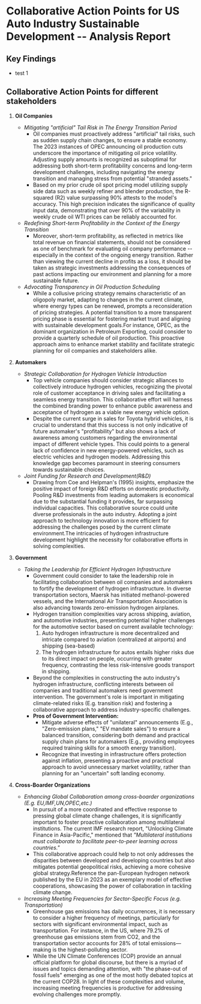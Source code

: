 # Collaborative Action Points for US Auto Industry Sustainable Development -- Analysis Report


## Key Findings
* test 1


## Collaborative Action Points for different stakeholders
1. **Oil Companies**
   * *Mitigating "artificial" Tail Risk in The Energy Transition Period*
      * Oil companies must proactively address "artificial" tail risks, such as sudden supply chain changes, to ensure a stable economy. The 2023 instances of OPEC announcing oil production cuts underscore the importance of mitigating oil price volatility. Adjusting supply amounts is recognized as suboptimal for addressing both short-term profitability concerns and long-term development challenges, including navigating the energy transition and managing stress from potential "stranded assets." 
      * Based on my prior crude oil spot pricing model utilizing supply side data such as weekly refiner and blender production, the R-squared (R2) value surpassing 90% attests to the model's accuracy. This high precision indicates the significance of quality input data, demonstrating that over 90% of the variability in weekly crude oil WTI prices can be reliably accounted for.
   * *Redefining Short-term Profitability in the Context of the Energy Transition*
      * Moreover, short-term profitability, as reflected in metrics like total revenue on financial statements, should not be considered as one of benchmark for evaluating oil company performance -- especially in the context of the ongoing energy transition. Rather than viewing the current decline in profits as a loss, it should be taken as strategic investments addressing the consequences of past actions impacting our environment and planning for a more sustainable future.
   * *Advocating Transparency in Oil Production Scheduling*
      * While a collusive pricing strategy remains characteristic of an oligopoly market, adapting to changes in the current climate, where energy types can be renewed, prompts a reconsideration of pricing strategies. A potential transition to a more transparent pricing phase is essential for fostering market trust and aligning with sustainable development goals.For instance, OPEC, as the dominant organization in Petroleum Exporting, could consider to provide a quarterly schedule of oil production. This proactive approach aims to enhance market stability and facilitate strategic planning for oil companies and stakeholders alike. 
    
2. **Automakers**
   * *Strategic Collaboration for Hydrogen Vehicle Introduction*
      * Top vehicle companies should consider strategic alliances to collectively introduce hydrogen vehicles, recognizing the pivotal role of customer acceptance in driving sales and facilitating a seamless energy transition. This collaborative effort will harness the combined branding power to enhance public awareness and acceptance of hydrogen as a viable new energy vehicle option.
      * Despite the current surge in sales for Toyota hybrid vehicles, it is crucial to understand that this success is not only indicative of future automaker's "profitability" but also shows a lack of awareness among customers regarding the environmental impact of different vehicle types. This could points to a general lack of confidence in new energy-powered vehicles, such as electric vehicles and hydrogen models. Addressing this knowledge gap becomes paramount in steering consumers towards sustainable choices.
   * *Joint Funding for Research and Development(R&D)*
      * Drawing from Coe and Helpman's (1995) insights, emphasize the positive impact of foreign R&D efforts on domestic productivity. Pooling R&D investments from leading automakers is economical due to the substantial funding it provides, far surpassing individual capacities. This collaborative source could unite diverse professionals in the auto industry. Adopting a joint approach to technology innovation is more efficient for addressing the challenges posed by the current climate environment.The intricacies of hydrogen infrastructure development highlight the necessity for collaborative efforts in solving complexities.
    
3. **Government**
   * *Taking the Leadership for Efficient Hydrogen Infrastructure*
      * Government could consider to take the leadership role in facilitating collaboration between oil companies and automakers to fortify the development of hydrogen infrastructure. In diverse transportation sectors, Maersk has initiated methanol-powered vessels, and the International Air Transportation Association is also advancing towards zero-emission hydrogen airplanes.
      * Hydrogen transition complexities vary across shipping, aviation, and automotive industries, presenting potential higher challenges for the automotive sector based on current available technology:
        1) Auto hydrogen infrastructure is more decentralized and intricate compared to aviation (centralized at airports) and shipping (sea-based)
        2) The hydrogen infrastructure for autos entails higher risks due to its direct impact on people, occurring with greater frequency, contrasting the less risk-intensive goods transport in shipping.
      * Beyond the complexities in constructing the auto industry's hydrogen infrastructure, conflicting interests between oil companies and traditional automakers need government intervention. The government's role is important in mitigating climate-related risks (E.g. transition risk) and fostering a collaborative approach to address industry-specific challenges.
      * **Pros of Government Intervention:**
        * Mitigate adverse effects of "unilateral" announcements (E.g., "Zero-emission plans," "EV mandate sales") to ensure a balanced transition, considering both demand and practical supply chain plans for automakers (E.g., providing employees required training skills for a smooth energy transition).
        * Recognize that investing in infrastructure offers protection against inflation, presenting a proactive and practical approach to avoid unnecessary market volatility, rather than planning for an "uncertain" soft landing economy.

4. **Cross-Boarder Organizations**
   * *Enhancing Global Collaboration among cross-boarder organizations (E.g. EU,IMF,UN,OPEC,etc.)*
      * In pursuit of a more coordinated and effective response to pressing global climate change challenges, it is significantly important to foster proactive collaboration among multilateral institutions. The current IMF research report, "Unlocking Climate Finance in Asia-Pacific," mentioned that *"Multilateral institutions must collaborate to facilitate peer-to-peer learning across countries."* 
      * This collaborative approach could help to not only addresses the disparities between developed and developing countries but also mitigates potential geopolitical risks, achieving a more cohesive global strategy.Reference the pan-European hydrogen network published by the EU in 2023 as an exemplary model of effective cooperations, showcasing the power of collaboration in tackling climate change.
   * *Increasing Meeting Frequencies for Sector-Specific Focus (e.g. Transportation)*
      * Greenhouse gas emissions has daily occurrences, it is necessary to consider a higher frequency of meetings, particularly for sectors with significant environmental impact, such as transportation. For instance, in the US, where 79.2% of greenhouse gas emissions stem from CO2, and the transportation sector accounts for 28% of total emissions—making is the highest-polluting sector.
      * While the UN Climate Conferences (COP) provide an annual official platform for global discourse, but there is a myriad of issues and topics demanding attention, with "the phase-out of fossil fuels" emerging as one of the most hotly debated topics at the current COP28. In light of these complexities and volume, increasing meeting frequencies is productive for addressing evolving challenges more promptly.

